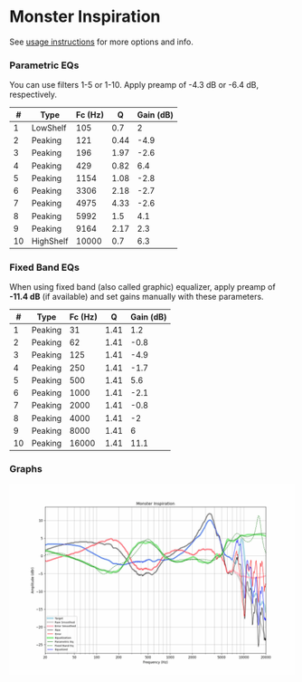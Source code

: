 # Monster Inspiration
See [usage instructions](https://github.com/jaakkopasanen/AutoEq#usage) for more options and info.

### Parametric EQs
You can use filters 1-5 or 1-10. Apply preamp of -4.3 dB or -6.4 dB, respectively.

|   # | Type      |   Fc (Hz) |    Q |   Gain (dB) |
|-----|-----------|-----------|------|-------------|
|   1 | LowShelf  |       105 | 0.7  |         2   |
|   2 | Peaking   |       121 | 0.44 |        -4.9 |
|   3 | Peaking   |       196 | 1.97 |        -2.6 |
|   4 | Peaking   |       429 | 0.82 |         6.4 |
|   5 | Peaking   |      1154 | 1.08 |        -2.8 |
|   6 | Peaking   |      3306 | 2.18 |        -2.7 |
|   7 | Peaking   |      4975 | 4.33 |        -2.6 |
|   8 | Peaking   |      5992 | 1.5  |         4.1 |
|   9 | Peaking   |      9164 | 2.17 |         2.3 |
|  10 | HighShelf |     10000 | 0.7  |         6.3 |

### Fixed Band EQs
When using fixed band (also called graphic) equalizer, apply preamp of **-11.4 dB** (if available) and set gains manually with these parameters.

|   # | Type    |   Fc (Hz) |    Q |   Gain (dB) |
|-----|---------|-----------|------|-------------|
|   1 | Peaking |        31 | 1.41 |         1.2 |
|   2 | Peaking |        62 | 1.41 |        -0.8 |
|   3 | Peaking |       125 | 1.41 |        -4.9 |
|   4 | Peaking |       250 | 1.41 |        -1.7 |
|   5 | Peaking |       500 | 1.41 |         5.6 |
|   6 | Peaking |      1000 | 1.41 |        -2.1 |
|   7 | Peaking |      2000 | 1.41 |        -0.8 |
|   8 | Peaking |      4000 | 1.41 |        -2   |
|   9 | Peaking |      8000 | 1.41 |         6   |
|  10 | Peaking |     16000 | 1.41 |        11.1 |

### Graphs
![](./Monster%20Inspiration.png)
